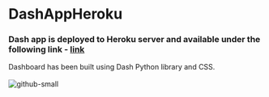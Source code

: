 # DashAppHeroku
### Dash app is deployed to Heroku server and available under the following link - [link](https://glacial-mountain-12383.herokuapp.com/)
Dashboard has been built using Dash Python library and CSS.
<br></br>
![github-small](https://user-images.githubusercontent.com/80923234/159176123-e3c88503-adc6-421d-a9c7-abeee1a9c7a6.PNG)
